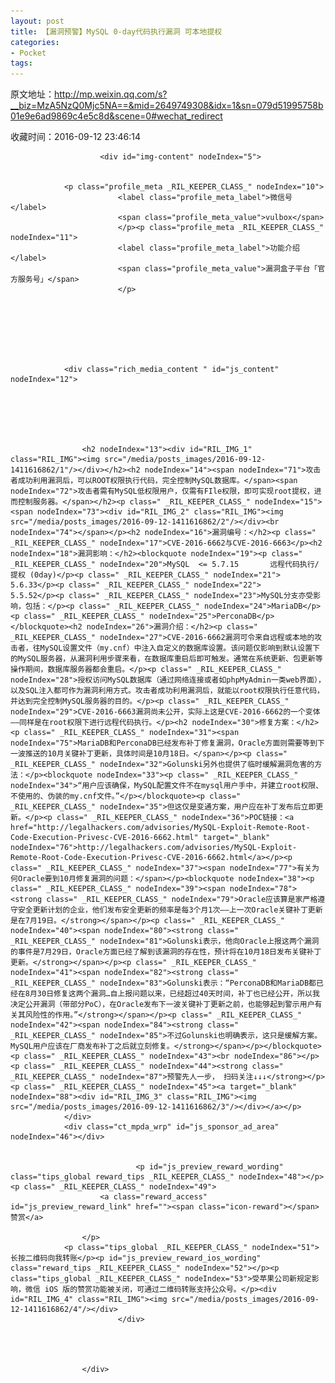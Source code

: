 ```yaml
---
layout: post
title: 【漏洞预警】MySQL 0-day代码执行漏洞 可本地提权
categories:
- Pocket
tags:
---
```

原文地址：http://mp.weixin.qq.com/s?__biz=MzA5NzQ0Mjc5NA==&mid=2649749308&idx=1&sn=079d51995758b01e9e6ad9869c4e5c8d&scene=0#wechat_redirect

收藏时间：2016-09-12 23:46:14

<div  >
            
                        <div id="img-content" nodeIndex="5">
                
                
                <p class="profile_meta _RIL_KEEPER_CLASS_" nodeIndex="10">
                            <label class="profile_meta_label">微信号</label>
                            <span class="profile_meta_value">vulbox</span>
                            </p><p class="profile_meta _RIL_KEEPER_CLASS_" nodeIndex="11">
                            <label class="profile_meta_label">功能介绍</label>
                            <span class="profile_meta_value">漏洞盒子平台「官方服务号」</span>
                            </p>
                                
                
                
                
                                                
                                                                
                
                <div class="rich_media_content " id="js_content" nodeIndex="12">
                    

                    

                    
                    
                    <h2 nodeIndex="13"><div id="RIL_IMG_1" class="RIL_IMG"><img src="/media/posts_images/2016-09-12-1411616862/1"/></div></h2><h2 nodeIndex="14"><span nodeIndex="71">攻击者成功利用漏洞后，可以ROOT权限执行代码，完全控制MySQL数据库。</span><span nodeIndex="72">攻击者需有MySQL低权限用户，仅需有FIle权限，即可实现root提权，进而控制服务器。</span></h2><p class=" _RIL_KEEPER_CLASS_" nodeIndex="15"><span nodeIndex="73"><div id="RIL_IMG_2" class="RIL_IMG"><img src="/media/posts_images/2016-09-12-1411616862/2"/></div><br nodeIndex="74"></span></p><h2 nodeIndex="16">漏洞编号：</h2><p class=" _RIL_KEEPER_CLASS_" nodeIndex="17">CVE-2016-6662与CVE-2016-6663</p><h2 nodeIndex="18">漏洞影响：</h2><blockquote nodeIndex="19"><p class=" _RIL_KEEPER_CLASS_" nodeIndex="20">MySQL  <= 5.7.15       远程代码执行/ 提权 (0day)</p><p class=" _RIL_KEEPER_CLASS_" nodeIndex="21">       5.6.33</p><p class=" _RIL_KEEPER_CLASS_" nodeIndex="22">       5.5.52</p><p class=" _RIL_KEEPER_CLASS_" nodeIndex="23">MySQL分支亦受影响，包括：</p><p class=" _RIL_KEEPER_CLASS_" nodeIndex="24">MariaDB</p><p class=" _RIL_KEEPER_CLASS_" nodeIndex="25">PerconaDB</p></blockquote><h2 nodeIndex="26">漏洞介绍：</h2><p class=" _RIL_KEEPER_CLASS_" nodeIndex="27">CVE-2016-6662漏洞可令来自远程或本地的攻击者，往MySQL设置文件（my.cnf）中注入自定义的数据库设置。该问题仅影响到默认设置下的MySQL服务器，从漏洞利用步骤来看，在数据库重启后即可触发。通常在系统更新、包更新等操作期间，数据库服务器都会重启。</p><p class=" _RIL_KEEPER_CLASS_" nodeIndex="28">授权访问MySQL数据库（通过网络连接或者如phpMyAdmin一类web界面），以及SQL注入都可作为漏洞利用方式。攻击者成功利用漏洞后，就能以root权限执行任意代码，并达到完全控制MySQL服务器的目的。</p><p class=" _RIL_KEEPER_CLASS_" nodeIndex="29">CVE-2016-6663漏洞尚未公开，实际上这是CVE-2016-6662的一个变体——同样是在root权限下进行远程代码执行。</p><h2 nodeIndex="30">修复方案：</h2><p class=" _RIL_KEEPER_CLASS_" nodeIndex="31"><span nodeIndex="75">MariaDB和PerconaDB已经发布补丁修复漏洞，Oracle方面则需要等到下一波推送的10月关键补丁更新，具体时间是10月18日。</span></p><p class=" _RIL_KEEPER_CLASS_" nodeIndex="32">Golunski另外也提供了临时缓解漏洞危害的方法：</p><blockquote nodeIndex="33"><p class=" _RIL_KEEPER_CLASS_" nodeIndex="34">“用户应该确保，MySQL配置文件不在mysql用户手中，并建立root权限、不使用的、伪装的my.cnf文件。”</p></blockquote><p class=" _RIL_KEEPER_CLASS_" nodeIndex="35">但这仅是变通方案，用户应在补丁发布后立即更新。</p><p class=" _RIL_KEEPER_CLASS_" nodeIndex="36">POC链接：<a href="http://legalhackers.com/advisories/MySQL-Exploit-Remote-Root-Code-Execution-Privesc-CVE-2016-6662.html" target="_blank" nodeIndex="76">http://legalhackers.com/advisories/MySQL-Exploit-Remote-Root-Code-Execution-Privesc-CVE-2016-6662.html</a></p><p class=" _RIL_KEEPER_CLASS_" nodeIndex="37"><span nodeIndex="77">有关为何Oracle要到10月修复漏洞的问题：</span></p><blockquote nodeIndex="38"><p class=" _RIL_KEEPER_CLASS_" nodeIndex="39"><span nodeIndex="78"><strong class=" _RIL_KEEPER_CLASS_" nodeIndex="79">Oracle应该算是家严格遵守安全更新计划的企业，他们发布安全更新的频率是每3个月1次——上一次Oracle关键补丁更新是在7月19日。</strong></span></p><p class=" _RIL_KEEPER_CLASS_" nodeIndex="40"><span nodeIndex="80"><strong class=" _RIL_KEEPER_CLASS_" nodeIndex="81">Golunski表示，他向Oracle上报这两个漏洞的事件是7月29日，Oracle方面已经了解到该漏洞的存在性，预计将在10月18日发布关键补丁更新。</strong></span></p><p class=" _RIL_KEEPER_CLASS_" nodeIndex="41"><span nodeIndex="82"><strong class=" _RIL_KEEPER_CLASS_" nodeIndex="83">Golunski表示：“PerconaDB和MariaDB都已经在8月30日修复这两个漏洞…自上报问题以来，已经超过40天时间，补丁也已经公开，所以我决定公开漏洞（带部分PoC），在Oracle发布下一波关键补丁更新之前，也能够起到警示用户有关其风险性的作用。”</strong></span></p><p class=" _RIL_KEEPER_CLASS_" nodeIndex="42"><span nodeIndex="84"><strong class=" _RIL_KEEPER_CLASS_" nodeIndex="85">不过Golunski也明确表示，这只是缓解方案。MySQL用户应该在厂商发布补丁之后就立刻修复。</strong></span></p></blockquote><p class=" _RIL_KEEPER_CLASS_" nodeIndex="43"><br nodeIndex="86"></p><p class=" _RIL_KEEPER_CLASS_" nodeIndex="44"><strong class=" _RIL_KEEPER_CLASS_" nodeIndex="87">预警先人一步， 扫码关注↓↓↓</strong></p><p class=" _RIL_KEEPER_CLASS_" nodeIndex="45"><a target="_blank" nodeIndex="88"><div id="RIL_IMG_3" class="RIL_IMG"><img src="/media/posts_images/2016-09-12-1411616862/3"/></div></a></p>
                </div>
                <div class="ct_mpda_wrp" id="js_sponsor_ad_area" nodeIndex="46"></div>

                
                                <p id="js_preview_reward_wording" class="tips_global reward_tips _RIL_KEEPER_CLASS_" nodeIndex="48"></p><p class=" _RIL_KEEPER_CLASS_" nodeIndex="49">
                        <a class="reward_access" id="js_preview_reward_link" href=""><span class="icon-reward"></span>赞赏</a>

                    </p>
                <p class="tips_global _RIL_KEEPER_CLASS_" nodeIndex="51">长按二维码向我转账</p><p id="js_preview_reward_ios_wording" class="reward_tips _RIL_KEEPER_CLASS_" nodeIndex="52"></p><p class="tips_global _RIL_KEEPER_CLASS_" nodeIndex="53">受苹果公司新规定影响，微信 iOS 版的赞赏功能被关闭，可通过二维码转账支持公众号。</p><div id="RIL_IMG_4" class="RIL_IMG"><img src="/media/posts_images/2016-09-12-1411616862/4"/></div>
                            </div>
                        
                        


                    </div>